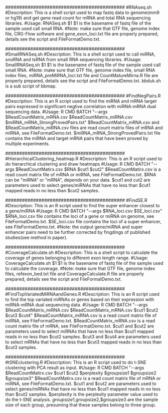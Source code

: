 ###########################################
#RNAseq.sh
#Description: This is a shell script used to map fastq data to genome(mm9 or hg19) and get gene read count for mRNA and total RNA sequencing libraries.
#Usage: RNASeq.sh $1
	$1 is the basename of fastq file of the sample used call small RNA.
#Note: make sure that GTF file, genome index file, CRG-Flow software and gene_exon_loci.txt file are properly prepared, details see the script and FileFormatDemo.txt.

###########################################
#SmallRNASeq.sh
#Description: This is a shell script used to call miRNA, snoRNA and tsRNA from small RNA sequencing libraries.
#Usage: SmallRNASeq.sh $1
	$1 is the basename of fastq file of the sample used call small RNA.
#Note: make sure that GTF file, genome index file, small RNA index files, miRNA_preMiRNA_loci.txt file and CountMatureMirna.R file are properly prepared, details see the script and FileFormatDemo.txt.
	bbduk.sh is a sub script of bbmap.

###########################################
#FindNegPairs.R
#Description: This is an R script used to find the miRNA and mRNA target pairs expressed in significant negtive correlation with miRNA-mRNA dual sequencing data.
#Usage: R CMD BATCH "--args $ReadCountMatrix_mRNA.csv $ReadCountMatrix_miRNA.csv $miRNA_mRNA_StrongProvedPairs.txt"
	$ReadCountMatrix_mRNA.csv and $ReadCountMatrix_miRNA.csv files are read count matrix files of mRNA and miRNA, see FileFormatDemo.txt.
	$miRNA_mRNA_StrongProvedPairs.txt file contains the miRNA and target mRNA pairs that have been proved by multiple experiments.

###########################################
#HierarchicalClustering_heatmap.R
#Description: This is an R script used to do hierarchical clustering and draw heatmaps
#Usage: R CMD BATCH "--args $ReadCountMatirx.csv $RNA $cut1 $cut2"
	$ReadCountMatirx.csv is a read count matrix file of mRNA or miRNA, see FileFormatDemo.txt.
	$RNA can be "miRNA" or "mRNA", depends on your data.
	$cut1 and cut2 are parameters used to select genes/miRNAs that have no less than $cut1 mapped reads in no less than $cut2 samples.

###########################################
#FindSE.R
#Description: This is an R script used to find the super enhancer closest to a gene/miRNA
#Usage: R CMD BATCH "--args $RNA_loci.csv $SE_loci.csv"
	$RNA_loci.csv file contains the loci of a gene or miRNA on genome, see FileFormatDemo.txt.
	$SE_loci.csv file contains the loci of a super enhancer, see FileFormatDemo.txt.
#Note: the output gene/miRNA and super enhancer pairs need to be further corrected by fingdings of published studies(see method in paper).

###########################################
#CoverageCalculate.sh
#Description: This is a shell script to calculate the coverage of genes belonging to different exon length range.
#Usage: CoverageCalculate.sh $1
	$1 is the basename of fastq file of the sample used to calculate the coverage.
#Note: make sure that GTF file, genome index files, refexon_bed.txt file and CoverageCalculate.R file are properly prepared, details see the script and FileFormatDemo.txt.

###########################################
#FindTopVariatedMiRNAandGenes.R
#Description: This is an R script used to find the top variated miRNAs or genes based on their expression with miRNA-mRNA dual sequencing data.
#Usage: R CMD BATCH "--args $ReadCountMatrix_miRNA.csv $ReadCountMatrix_mRNA.csv $cut1 $cut2 $cut3 $cut4"
	$ReadCountMatrix_miRNA.csv is  a read count matrix file of miRNA, see FileFormatDemo.txt.
	$ReadCountMatrix_mRNA.csv is  a read count matrix file of mRNA, see FileFormatDemo.txt.
	$cut1 and $cut2 are parameters used to select miRNAs that have no less than $cut1 mapped reads in no less than $cut2 samples.
	$cut3 and $cut4 are parameters used to select mRNAs that have no less than $cut3 mapped reads in no less than $cut3 samples.

###########################################
#tSNEclustering.R
#Description: This is an R script used to do t-SNE clustering with PCA result as input.
#Usage: R CMD BATCH "--args $ReadCountMatirx.csv $cut1 $cut2 $perplexity $groupsize1 $groupsize2 $groupsize3"
	$ReadCountMatirx.csv is a read count matrix file of mRNA or miRNA, see FileFormatDemo.txt.
	$cut1 and $cut2 are parameters used to select genes/miRNAs that have no less than $cut1 mapped reads in no less than $cut2 samples.
	$perplexity is the perplexity parameter value used to do the t-SNE analysis.
	$groupsize1,$groupsize2,$groupsize3 are the sample size of each group, presuming that these samples belong to three group.


